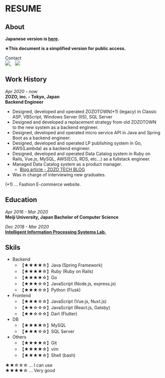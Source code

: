 # RESUME
## About

**Japanese version is [here](https://github.com/yamamoto7/yamamoto7/blob/master/RESUME.md).**

**※This document is a simplified version for public access.**  
  
Contact  
<a href="https://www.facebook.com/kenta.yamamoto.94064176">
  <img src="https://img.shields.io/badge/facebook-%231877F2.svg?&style=for-the-badge&logo=facebook&logoColor=white" />
</a>&nbsp;&nbsp;
<a href="https://www.linkedin.com/in/kentayamamoto7/">
  <img src="https://img.shields.io/badge/linkedin-%230077B5.svg?&style=for-the-badge&logo=linkedin&logoColor=white" />
</a>

## Work History
_Apr 2020 - now_  
**ZOZO, inc. - Tokyo, Japan**  
**Backend Engineer**  

- Designed, developed and operated ZOZOTOWN(*1) (legacy) in Classic ASP, VBScript, Windows Server (IIS), SQL Server
- Designed and developed a replacement strategy from old ZOZOTOWN to the new system as a backend engineer.
- Designed, developed and operated micro service API in Java and Spring Boot as a backend engineer.
- Designed, developed and operated LP publishing system in Go, AWS(Lambda) as a backend engineer.
- Designed, developed and operated Data Catalog system in Ruby on Rails, Vue.js, MySQL, AWS(ECS, RDS, etc...) as a fullstack engineer.
- Managed Data Catalog system as a product manager.
  - [Blog article - ZOZO TECH BLOG](https://techblog.zozo.com/entry/data-catalog)
- Was in charge of interviewing new graduates.

(*1) ... Fashion E-commerce website.

## Education
_Apr 2016 - Mar 2020_  
**Meiji University, Japan Bachelor of Computer Science**  
  
_Dec 2018 - Mar 2020_  
**[Intelligent Information Processing Systems Lab.](https://int.cs.meiji.ac.jp)**  

## Skils

- Backend
  - 【★★★★☆】Java (Spring Framework)
  - 【★★★★☆】Ruby (Ruby on Rails)
  - 【★★★★☆】Go
  - 【★★★☆☆】JavaScript (Node.js, express.js)
  - 【★★★☆☆】Python (Flusk)
- Frontend
  - 【★★★☆☆】JavaScript (Vue.js, Nuxt.js)
  - 【★★☆☆☆】JavaScript (React.js, Gatsby)
  - 【★★☆☆☆】Dart (Flutter)
- DB
  - 【★★★★☆】MySQL
  - 【★★★☆☆】SQL Server
- Others
  - 【★★★★☆】Git
  - 【★★★★☆】vim
  - 【★★★★☆】Shell (bash)

★★☆☆☆ ... I can use  
★★★★☆ ... Very good  

